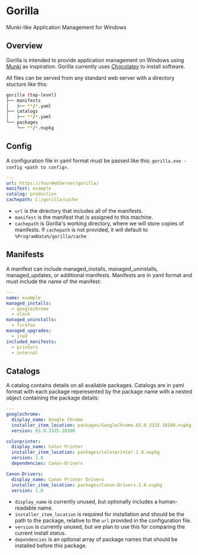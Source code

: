 # Gorilla
Munki-like Application Management for Windows

## Overview
Gorilla is intended to provide application management on Windows using [Munki](https://github.com/munki/munki) as inspiration.
Gorilla currently uses [Chocolatey](https://github.com/chocolatey/choco) to install software.

All files can be served from any standard web server with a directory stucture like this:

```bash
gorilla (top-level)
├── manifests
│   ├── **/*.yaml
├── catalogs
│   ├── **/*.yaml
└── packages
    └── **/*.nupkg
```

## Config
A configuration file in yaml format must be passed like this: `gorilla.exe -config <path to config>`.

```yaml
---
url: https://YourWebServer/gorilla/
manifest: example
catalog: production
cachepath: C:/gorilla/cache
```

* `url` is the directory that includes all of the manifests.
* `manifest` is the manifest that is assigned to this machine.
* `cachepath` is Gorilla's working directory, where we will store copies of manifests. If `cachepath` is not provided, it will default to `%ProgramData%/gorilla/cache`

## Manifests
A manifest can include managed_installs, managed_uninstalls, managed_updates, or additional manifests. Manifests are in yaml format and must include the name of the manifest:

```yaml
---
name: example
managed_installs:
  - googlechrome
  - slack
managed_uninstalls:
  - firefox
managed_upgrades:
  - jre8
included_manifests:
  - printers
  - internal
```
## Catalogs
A catalog contains details on all available packages. Catalogs are in yaml format with each package reperesented by the package name with a nested object containing the package details:

```yaml
---
googlechrome:
  display_name: Google Chrome
  installer_item_location: packages/GoogleChrome.65.0.3325.18100.nupkg
  version: 65.0.3325.18100

colorprinter:
  display_name: Color Printer
  installer_item_location: packages/colorprinter.1.0.nupkg
  version: 1.0
  dependencies: Canon-Drivers

Canon-Drivers:
  display_name: Canon Printer Drivers
  installer_item_location: packages/Canon-Drivers.1.0.nupkg
  version: 1.0
```

* `display_name` is currently unused, but optionally includes a human-readable name.
* `installer_item_location` is required for installation and should be the path to the package, relative to the `url` provided in the configuration file.
* `version` is currently unused, but we plan to use this for comparing the current install status.
* `dependencies` is an optional array of package names that should be installed before this package.
